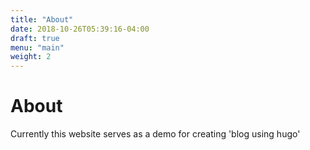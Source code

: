 ```yaml
---
title: "About"
date: 2018-10-26T05:39:16-04:00
draft: true
menu: "main"
weight: 2
---
```

# About

Currently this website serves as a demo for creating 'blog using hugo'

